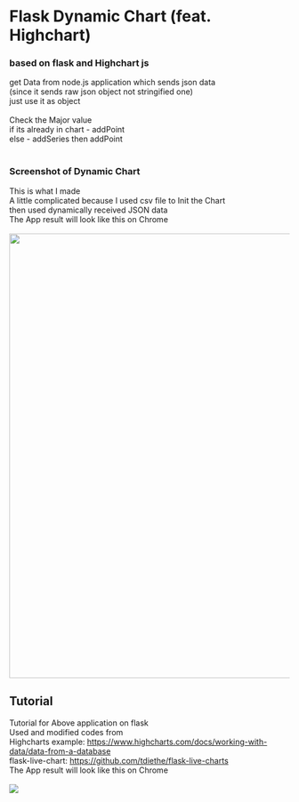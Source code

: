 # Flask Dynamic Chart (feat. Highchart)
### based on flask and Highchart js

get Data from node.js application which sends json data <br>
(since it sends raw json object not stringified one)<br>
just use it as object<br>
<br>
Check the Major value<br>
if its already in chart - addPoint<br>
else - addSeries then addPoint<br><br>
### Screenshot of Dynamic Chart
This is what I made<br>
A little complicated because I used csv file to Init the Chart <br>
then used dynamically received JSON data<br>
The App result will look like this on Chrome<br/>
<br/>
<img width="800" src="https://user-images.githubusercontent.com/30307587/45676473-c160aa80-bb6c-11e8-90e3-cf803f5a0857.PNG">

## Tutorial

Tutorial for Above application on flask<br/>
Used and modified codes from<br/>
Highcharts example: https://www.highcharts.com/docs/working-with-data/data-from-a-database <br/>
flask-live-chart: https://github.com/tdiethe/flask-live-charts <br/>
The App result will look like this on Chrome<br/>
<br/>
<img src="https://postfiles.pstatic.net/MjAxODA4MDVfMjA2/MDAxNTMzMzk1NjU3MDU0.7b68qkuqmY8bRAOwmVUB7cNT0YpyQnqu7ZWTLhC7-BMg.6Rvjn7UVCu2oNan1M6vyYsO8UosOC4gMgWpekByn60Ig.GIF.joonb14/%EA%B7%B8%EB%9E%98%ED%94%84.gif?type=w966">
